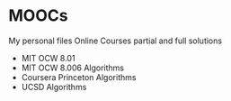 # MOOCs

My personal files
Online Courses partial and full solutions
* MIT OCW 8.01
* MIT OCW 8.006 Algorithms
* Coursera Princeton Algorithms
* UCSD Algorithms